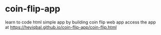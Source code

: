 # coin-flip-app
learn to code html simple app by building coin flip web app
access the app at https://heyiqbal.github.io/coin-flip-app/coin-flip.html
